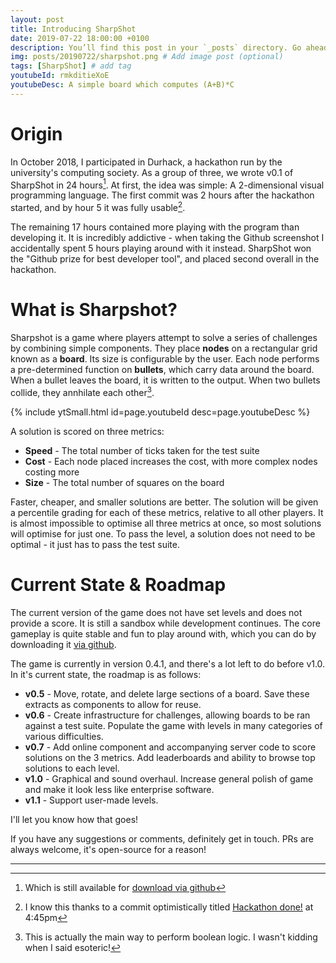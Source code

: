 ```yaml
---
layout: post
title: Introducing SharpShot
date: 2019-07-22 18:00:00 +0100
description: You’ll find this post in your `_posts` directory. Go ahead and edit it and re-build the site to see your changes. # Add post description (optional)
img: posts/20190722/sharpshot.png # Add image post (optional)
tags: [SharpShot] # add tag
youtubeId: rmkditieXoE
youtubeDesc: A simple board which computes (A+B)*C
---
```


# Origin

In October 2018, I participated in Durhack, a hackathon run by the university's computing society.
As a group of three, we wrote v0.1 of SharpShot in 24 hours[^1].
At first, the idea was simple: A 2-dimensional visual programming language.
The first commit was 2 hours after the hackathon started, and by hour 5 it was fully usable[^2].

The remaining 17 hours contained more playing with the program than developing it.
It is incredibly addictive - when taking the Github screenshot I accidentally spent 5 hours playing around with it instead.
SharpShot won the "Github prize for best developer tool", and placed second overall in the hackathon.

[^1]:Which is still available for [download via github](https://github.com/stevenwaterman/SharpShot/releases/tag/0.1)

[^2]: I know this thanks to a commit optimistically titled [Hackathon done!](https://github.com/stevenwaterman/SharpShot/commit/158d76c4ee01c7ccc2c50a855bb216d669a1361e) at 4:45pm

# What is Sharpshot?

Sharpshot is a game where players attempt to solve a series of challenges by combining simple components.
They place **nodes** on a rectangular grid known as a **board**.
Its size is configurable by the user.
Each node performs a pre-determined function on **bullets**, which carry data around the board.
When a bullet leaves the board, it is written to the output.
When two bullets collide, they annhilate each other[^3].

[^3]: This is actually the main way to perform boolean logic. I wasn't kidding when I said esoteric!

{% include ytSmall.html id=page.youtubeId desc=page.youtubeDesc %}

A solution is scored on three metrics:

* **Speed** - The total number of ticks taken for the test suite
* **Cost** - Each node placed increases the cost, with more complex nodes costing more
* **Size** - The total number of squares on the board

Faster, cheaper, and smaller solutions are better.
The solution will be given a percentile grading for each of these metrics, relative to all other players.
It is almost impossible to optimise all three metrics at once, so most solutions will optimise for just one.
To pass the level, a solution does not need to be optimal - it just has to pass the test suite.

# Current State & Roadmap

The current version of the game does not have set levels and does not provide a score.
It is still a sandbox while development continues.
The core gameplay is quite stable and fun to play around with, which you can do by downloading it [via github](https://github.com/motherlymuppet/SharpShot/releases).

The game is currently in version 0.4.1, and there's a lot left to do before v1.0. In it's current state, the roadmap is as follows:

* **v0.5** - 
Move, rotate, and delete large sections of a board.
Save these extracts as components to allow for reuse.
* **v0.6** - 
Create infrastructure for challenges, allowing boards to be ran against a test suite.
Populate the game with levels in many categories of various difficulties.
* **v0.7** -
Add online component and accompanying server code to score solutions on the 3 metrics.
Add leaderboards and ability to browse top solutions to each level.
* **v1.0** -
Graphical and sound overhaul.
Increase general polish of game and make it look less like enterprise software.
* **v1.1** -
Support user-made levels.

I'll let you know how that goes!

If you have any suggestions or comments, definitely get in touch. PRs are always welcome, it's open-source for a reason!

---
